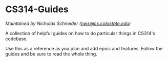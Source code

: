 # CS314-Guides
*Maintained by Nicholas Schneider (nws@cs.colostate.edu)*

A collection of helpful guides on how to do particular things in CS314's codebase.  

Use this as a reference as you plan and add epics and features. Follow the guides and be sure to read the whole thing.
